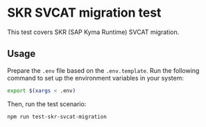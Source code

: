 # SKR SVCAT migration test

This test covers SKR (SAP Kyma Runtime) SVCAT migration.

## Usage

Prepare the `.env` file based on the `.env.template`. Run the following command to set up the environment variables in your system:

```bash
export $(xargs < .env)
```

Then, run the test scenario:

```bash
npm run test-skr-svcat-migration
```
